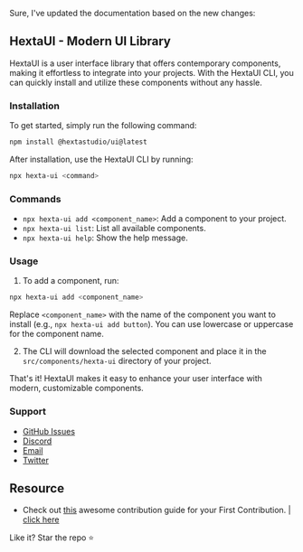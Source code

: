 Sure, I've updated the documentation based on the new changes:

## HextaUI - Modern UI Library

HextaUI is a user interface library that offers contemporary components, making it effortless to integrate into your projects. With the HextaUI CLI, you can quickly install and utilize these components without any hassle.

### Installation

To get started, simply run the following command:

```bash
npm install @hextastudio/ui@latest
```

After installation, use the HextaUI CLI by running:

```bash
npx hexta-ui <command>
```

### Commands

- `npx hexta-ui add <component_name>`: Add a component to your project.
- `npx hexta-ui list`: List all available components.
- `npx hexta-ui help`: Show the help message.

### Usage

1. To add a component, run:

```bash
npx hexta-ui add <component_name>
```

Replace `<component_name>` with the name of the component you want to install (e.g., `npx hexta-ui add button`). You can use lowercase or uppercase for the component name.

2. The CLI will download the selected component and place it in the `src/components/hexta-ui` directory of your project.

That's it! HextaUI makes it easy to enhance your user interface with modern, customizable components.

### Support

- [GitHub Issues](https://github.com/HextaStudio/HextaUI/issues)
- [Discord](https://dsc.gg/hextastudio)
- [Email](mailto:hi@hextastudio.in)
- [Twitter](https://twitter.com/preetsuthar17)

## Resource

- Check out [this](https://github.com/firstcontributions/first-contributions) awesome contribution guide for your First Contribution. | [click here](https://github.com/firstcontributions/first-contributions)

Like it? Star the repo ⭐
